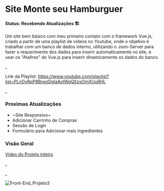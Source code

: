 # Site Monte seu Hamburguer


#### Status: Recebendo Atualizações 🏗️


Um site bem básico com meu primeiro contato com o framework Vue.js, criado a partir de uma playlist de videos no Youtube, onde o objetivo é trabalhar com um banco de dados
interno, utilizando o Json-Server para fazer o requerimento dos dados para inserir automaticamente no site, e usar os "Atalhos" do Vue.js para inserir dinamicamente os dados
do banco.

_

Link da Playlist: https://www.youtube.com/playlist?list=PLnDvRpP8BnezDglaAvtWgQXzsOmXUuRHL

_

### Proximas Atualizações

+ ~Site Responsivo~
+ Adicionar Carrinho de Compras
+ Sessão de Login
+ Formulário para Adicionar mais ingredientes

### Visão Geral

<a href="https://www.linkedin.com/posts/adrieldevelop_css-html-javascript-activity-6952644799770292224-5S8K?utm_source=linkedin_share&utm_medium=member_desktop_web" target="_blank" >Video do Projeto inteiro<a>

_

_

![Front-End_Projeto3](https://user-images.githubusercontent.com/103211486/178790756-494650df-e242-4c15-b089-e949975db36f.gif)

